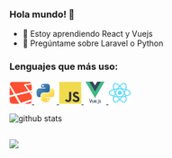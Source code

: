 ### Hola mundo! 👋

- 🌱 Estoy aprendiendo React y Vuejs
- 💬 Pregúntame sobre Laravel o Python
<!--
- 🔭 Estoy trabajando en ...
- 📫 How to reach me: ...
- 😄 Pronouns: ...
- ⚡ Fun fact: ...
-->

<h3 align="left">Lenguajes que más uso:</h3>
<p align="left">
    <a href="https://laravel.com/" target="_blank">
    <img
      src="https://raw.githubusercontent.com/devicons/devicon/master/icons/laravel/laravel-plain.svg"
      alt="laravel"
      width="40"
      height="40"
    />
  </a>
  <a href="https://www.python.org" target="_blank">
    <img
      src="https://raw.githubusercontent.com/devicons/devicon/master/icons/python/python-original.svg"
      alt="python"
      width="40"
      height="40"
    />
  </a>
  <a
    href="https://developer.mozilla.org/en-US/docs/Web/JavaScript"
    target="_blank"
  >
    <img
      src="https://raw.githubusercontent.com/devicons/devicon/master/icons/javascript/javascript-original.svg"
      alt="javascript"
      width="40"
      height="40"
    />
  </a>
  <a href="https://vuejs.org/" target="_blank">
    <img
      src="https://raw.githubusercontent.com/devicons/devicon/master/icons/vuejs/vuejs-original-wordmark.svg"
      alt="vuejs"
      width="40"
      height="40"
    />
  </a>
    <a href="https://es.react.dev/" target="_blank">
    <img
      src="https://raw.githubusercontent.com/devicons/devicon/master/icons/react/react-original.svg"
      alt="react"
      width="40"
      height="40"
    />
  </a>
</p>

![github stats](https://github-readme-stats.vercel.app/api?username=JuanCirera&show_icons=true&title_color=fff&icon_color=79ff97&text_color=9f9f9f&bg_color=151515)

##

<a href="https://www.linkedin.com/in/juan-francisco-cirera-rosa-98a6b5176/" target="_blank"><img src="https://img.shields.io/badge/-LinkedIn-%230077B5?style=for-the-badge&logo=linkedin&logoColor=white" target="_blank"></a> 



